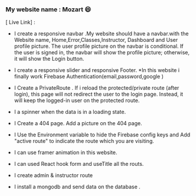 ### My website name : Mozart :smile:


[ Live Link] : 
* I create a responsive  navbar .My website should have a navbar.with the Website name, Home,Error,Classes,Instructor, Dashboard and User profile picture. The user profile picture on the navbar is conditional. If the user is signed in, the navbar will show the profile picture; otherwise, it will show the Login button. 
* I create a responsive slider and responsive Footer.
*In this website i finally work Firebase Authentication(email,password,google )
* I Create a PrivateRoute . If i reload the protected/private route (after login), this page will not redirect the user to the login page. Instead, it will keep the logged-in user on the protected route.
* I a spinner when the data is in a loading state.
 * I Create a 404 page. Add a picture on the 404 page.

* I Use the Environment variable to hide the Firebase config keys and Add "active route" to indicate the route which you are visiting.
* I can use framer animation in this website.
* I can used React hook form and useTitle all the routs.
* I create admin & instructor route 
* I install a mongodb and send data on the database . 




